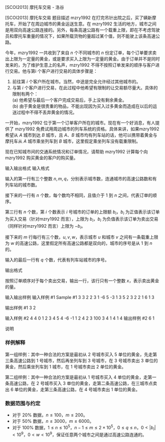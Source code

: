 



[SCOI2013] 摩托车交易 - 洛谷














[SCOI2013] 摩托车交易
题目描述
mzry1992 在打完吊针出院之后，买了辆新摩托车，开始了在周边城市的黄金运送生意。在 mzry1992 生活的地方，城市之间是用双向高速公路连接的。另外，每条高速公路有一个载重上限，即在不考虑驾驶员和摩托车重量的情况下，如果所载货物的量超过某个值，则不能驶上该条高速公路。

今年，mzry1992 一共收到了来自 $n$ 个不同城市的 $n$ 份定订单，每个订单要求卖出上限为一定量的黄金，或是要求买入上限为一定量的黄金。由于订单并不是同时发来的，为了维护生意上的名声，mzry1992 不得不按照订单发来的顺序与客户进行交易。他与第i 个客户进行交易的具体步骤是：

1. 前往第 $i$ 个客户所在城市。当然，中途是完全允许经过其他城市的。 
2. 与第 $i$ 个客户进行交易，在此过程中他希望有限制的让交易额尽量大。具体的限制有两个：    
(a) 他希望与最后一个客户完成交易后，手上没有剩余黄金。  
(b) 由于黄金是很贵重的物品，不能出现因为买入过多黄金而造成在以后的运送过程中不得不丢弃黄金的情况。

一开始，mzry1992 位于第一个订单客户所在的城市。现在有一个好消息，有人提供了 mzry1992 免费试用周边城市的列车系统的资格。具体来讲，如果mzry1992希望从 $A$ 城市到达 $B$ 城市，且 $A$、$B$ 城市均有列车站的话，他可以携带着黄金与摩托车从 $A$ 城市乘坐列车到 $B$ 城市，这里假定乘坐列车没有载重限制。

现在已知城市间的交通系统情况和订单情况，请帮助 mzry1992 计算每个向 mzry1992 购买黄金的客户的购买量。

输入输出格式
输入格式

输入的第一行有三个整数 $n,m,q$，分别表示城市数，连通城市的高速公路数和有列车站的城市数。

接下来的一行有 $n$ 个数，每个数均不相同，且值介于 $1$ 到 $n$ 之间，代表订单的顺序。

第三行有 $n$ 个数，第 $i$ 个数表示 $i$ 号城市的订单的上限额 $b_i$，$b_i$ 为正值表示该订单为买入交易（针对mzry1992 而言），上限为 $b_i$，$b_i$ 为负值表示该订单为卖出交易（同样针对mzry1992 而言）上限为 $-b_i$。

接下来的 $m$ 行每行有三个数，$u, v, w$，表示城市 $u$ 和城市 $v$ 之间有一条载重上限为 $w$ 的高速公路，这里假定所有高速公路都是双向的，城市的序号是从 $1$ 到 $n$ 的。

输入的最后一行有 $q$ 个数，代表有列车站城市的序号。

输出格式

按照订单顺序对于每个卖出交易，输出一行，该行只有一个整数 $x$，表示卖出黄金的量。

输入输出样例
输入样例 #1
Sample #1
3 3 2
2 3 1
-6 5 -3
1 3 5
2 3 2
2 1 6
1 3

输出样例 #1
3
2


输入样例 #2
4 4 0
1 2 3 4
5 4 -6 -1
1 2 4
2 3 100
3 4 1
4 1 4
输出样例 #2
6
1 

说明
### 样例解释

第一组样例：其中一种合法的方案是最初从 $2$ 号城市买入 $5$ 单位的黄金，先走第三条高速公路到 $1$ 号城市，然后再坐列车到 $3$ 号城市，在 $3$ 号城市卖出 $3$ 单位的黄金，然后乘坐列车到 $1$ 城市，在 $1$ 号城市卖出 $2$ 单位的黄金。


第二组样例：其中一种合法的方案是最初从 $1$ 号城市买入 $4$ 单位的黄金，走第一条高速公路，在 $2$ 号城市买入 $3$ 单位的黄金，走第二条高速公路，在三城市点卖出 $6$ 单位的黄金，走第三条高速公路，在 $4$ 号城市卖出 $1$ 单位的黄金。

### 数据范围与约定

- 对于 $20\%$ 数据，$n \le 100$，$m \le 200$。
- 对于 $50\%$ 数据，$n \le 3000$，$m \le 6000$。
- 对于 $100\%$ 数据，$1 \le n \le 10^5$，$n - 1 \le m \le 2\times 10^5$，$0 \le q \le n$，$0 < |b_i| < 10^9$，$0 < w < 10^9$，保证任意两个城市之间是通过高速公路连通的。







